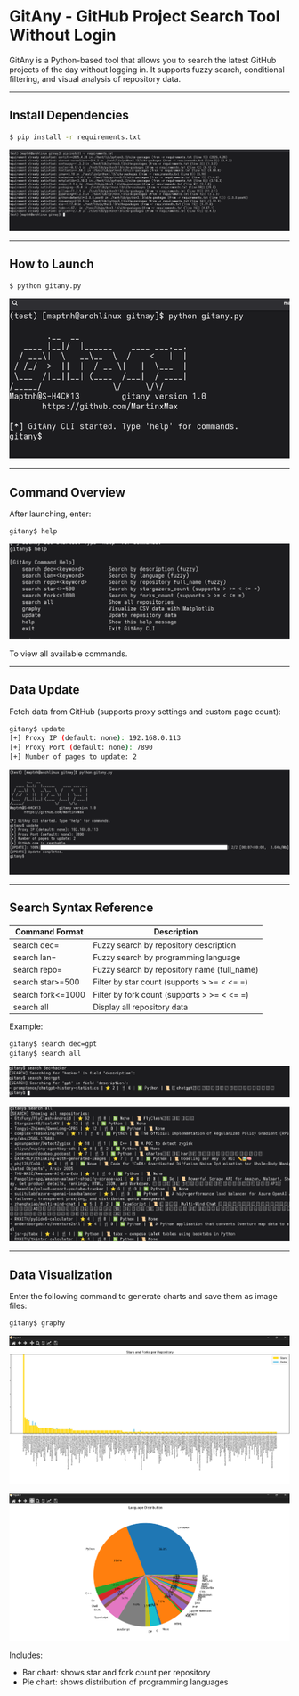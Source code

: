 
# GitAny - GitHub Project Search Tool Without Login

GitAny is a Python-based tool that allows you to search the latest GitHub projects of the day without logging in. It supports fuzzy search, conditional filtering, and visual analysis of repository data.

---

## Install Dependencies

```bash
$ pip install -r requirements.txt
```

![x](./pic/image.png)

---

## How to Launch

```bash
$ python gitany.py
```

![x](./pic/image-1.png)

---

## Command Overview

After launching, enter:

```bash
gitany$ help
```
![x](./pic/image-2.png)

To view all available commands.

---

## Data Update

Fetch data from GitHub (supports proxy settings and custom page count):

```bash
gitany$ update
[+] Proxy IP (default: none): 192.168.0.113  
[+] Proxy Port (default: none): 7890  
[+] Number of pages to update: 2
```

![x](./pic/image-3.png)

---

## Search Syntax Reference

| Command Format        | Description                                  |
| --------------------- | -------------------------------------------- |
| search dec=<keyword>  | Fuzzy search by repository description       |
| search lan=<keyword>  | Fuzzy search by programming language         |
| search repo=<keyword> | Fuzzy search by repository name (full\_name) |
| search star>=500      | Filter by star count (supports > >= < <= =)  |
| search fork<=1000     | Filter by fork count (supports > >= < <= =)  |
| search all            | Display all repository data                  |

Example:

```bash
gitany$ search dec=gpt
gitany$ search all
```

![x](./pic/image-4.png)

![x](./pic/image-5.png)

---

## Data Visualization

Enter the following command to generate charts and save them as image files:

```bash
gitany$ graphy
```

![x](./pic/image-6.png)
 

![x](./pic/image-7.png)

Includes:

* Bar chart: shows star and fork count per repository
* Pie chart: shows distribution of programming languages
 